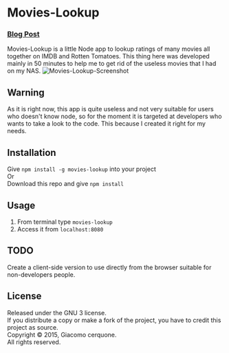 # Movies-Lookup
### [Blog Post](http://blog.giacomocerquone.com/movies-lookup-how-to-delete-600-movies-istantly/)<br/>
Movies-Lookup is a little Node app to lookup ratings of many movies all together on IMDB and Rotten Tomatoes. This thing here was developed mainly in 50 minutes to help me to get rid of the useless movies that I had on my NAS.
![Movies-Lookup-Screenshot](http://blog.giacomocerquone.com/wp-content/uploads/2015/12/Movies-Lookup-screenshot.jpg?4560df)

## Warning
As it is right now, this app is quite useless and not very suitable for users who doesn't know node, so for the moment it is targeted at developers who wants to take a look to the code. This because I created it right for my needs.

## Installation
Give `npm install -g movies-lookup` into your project<br/>
Or<br/>
Download this repo and give `npm install`<br/>

## Usage
1. From terminal type `movies-lookup`
2. Access it from `localhost:8080`

## TODO
Create a client-side version to use directly from the browser suitable for non-developers people.

## License
Released under the GNU 3 license.<br>
If you distribute a copy or make a fork of the project, you have to credit this project as source.<br>
Copyright © 2015, Giacomo cerquone.<br>
All rights reserved.
